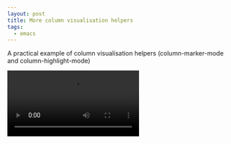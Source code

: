 ```yaml
---
layout: post
title: More column visualisation helpers
tags:
  - emacs
---
```


A practical example of column visualisation helpers (column-marker-mode and column-highlight-mode)

<video controls autoplay>
  <source src="/public/videos/767277522157305856.mp4" type="video/mp4">
    Sorry your browser does not support the video tag, maybe time to upgrade?
</video>
